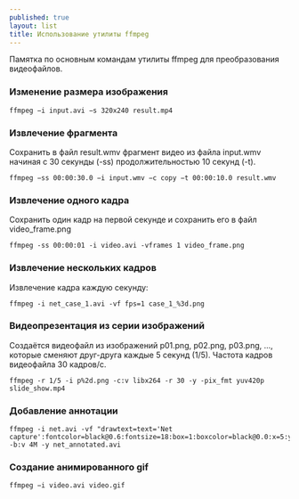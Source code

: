```yaml
---
published: true
layout: list
title: Использование утилиты ffmpeg
---
```


Памятка по основным командам утилиты ffmpeg для преобразования видеофайлов.


### Изменение размера изображения

~~~shell
ffmpeg −i input.avi −s 320x240 result.mp4
~~~

### Извлечение фрагмента

Сохранить в файл result.wmv фрагмент видео из файла input.wmv начиная с 30 секунды (-ss) продолжительностью 10 секунд (-t).

~~~shell
ffmpeg −ss 00:00:30.0 −i input.wmv −c copy −t 00:00:10.0 result.wmv
~~~

### Извлечение одного кадра

Сохранить один кадр на первой секунде и сохранить его в файл video_frame.png

~~~shell
ffmpeg -ss 00:00:01 -i video.avi -vframes 1 video_frame.png
~~~

### Извлечение нескольких кадров

Извлечение кадра каждую секунду:

~~~shell
ffmpeg -i net_case_1.avi -vf fps=1 case_1_%3d.png
~~~

### Видеопрезентация из серии изображений

Создаётся видеофайл из изображений p01.png, p02.png, p03.png, ..., которые сменяют друг-друга каждые 5 секунд (1/5). Частота кадров видеофайла 30 кадров/с.
~~~shell
ffmpeg -r 1/5 -i p%2d.png -c:v libx264 -r 30 -y -pix_fmt yuv420p slide_show.mp4
~~~

### Добавление аннотации

~~~shell
ffmpeg -i net.avi -vf "drawtext=text='Net capture':fontcolor=black@0.6:fontsize=18:box=1:boxcolor=black@0.0:x=5:y=5" -b:v 4M -y net_annotated.avi
~~~

### Создание анимированного gif

~~~shell
ffmpeg −i video.avi video.gif
~~~

